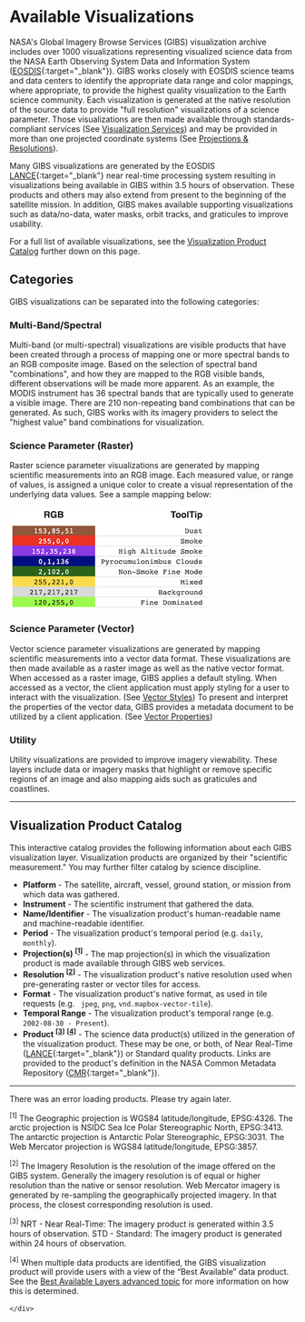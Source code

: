 # Available Visualizations

NASA's Global Imagery Browse Services (GIBS) visualization archive includes over 1000 visualizations representing visualized science data from the NASA Earth Observing System Data and Information System ([EOSDIS](https://earthdata.nasa.gov/eosdis){:target="_blank"}). GIBS works closely with EOSDIS science teams and data centers to identify the appropriate data range and color mappings, where appropriate, to provide the highest quality visualization to the Earth science community. Each visualization is generated at the native resolution of the source data to provide "full resolution" visualizations of a science parameter. Those visualizations are then made available through standards-compliant services (See [Visualization Services](../access-basics/#access-basics)) and may be provided in more than one projected coordinate systems (See [Projections & Resolutions](../access-advanced-topics/#projections-resolution)). 

Many GIBS visualizations are generated by the EOSDIS [LANCE](https://earthdata.nasa.gov/lance){:target="_blank"} near real-time processing system resulting in visualizations being available in GIBS within 3.5 hours of observation. These products and others may also extend from present to the beginning of the satellite mission. In addition, GIBS makes available supporting visualizations such as data/no-data, water masks, orbit tracks, and graticules to improve usability.

For a full list of available visualizations, see the [Visualization Product Catalog](#visualization-product-catalog) further down on this page.

## Categories
GIBS visualizations can be separated into the following categories:

### Multi-Band/Spectral
Multi-band (or multi-spectral) visualizations are visible products that have been created through a process of mapping one or more spectral bands to an RGB composite image.  Based on the selection of spectral band "combinations", and how they are mapped to the RGB visible bands, different observations will be made more apparent.  As an example, the MODIS instrument has 36 spectral bands that are typically used to generate a visible image.  There are 210 non-repeating band combinations that can be generated.  As such, GIBS works with its imagery providers to select the "highest value" band combinations for visualization.

### Science Parameter (Raster)
Raster science parameter visualizations are generated by mapping scientific measurements into an RGB image.  Each measured value, or range of values, is assigned a unique color to create a visual representation of the underlying data values. See a sample mapping below:

![RGB Mapping](img/rgb_mapping.png)

### Science Parameter (Vector)
Vector science parameter visualizations are generated by mapping scientific measurements into a vector data format. These visualizations are then made available as a raster image as well as the native vector format.  When accessed as a raster image, GIBS applies a default styling.  When accessed as a vector, the client application must apply styling for a user to interact with the visualization. (See [Vector Styles](../access-advanced-topics/#vector-styles)) To present and interpret the properties of the vector data, GIBS provides a metadata document to be utilized by a client application. (See [Vector Properties](../access-advanced-topics/#vector-properties))

### Utility
Utility visualizations are provided to improve imagery viewability.  These layers include data or imagery masks that highlight or remove specific regions of an image and also mapping aids such as graticules and coastlines.

<hr/>

## Visualization Product Catalog
This interactive catalog provides the following information about each GIBS visualization layer.  Visualization products are organized by their "scientific measurement." You may further filter catalog by science discipline.

   * **Platform** - The satellite, aircraft, vessel, ground station, or mission from which data was gathered.
   * **Instrument** - The scientific instrument that gathered the data.
   * **Name/Identifier** - The visualization product's human-readable name and machine-readable identifier.
   * **Period** - The visualization product's temporal period (e.g. `daily`, `monthly`).
   * **Projection(s) <sup>[<a href="#footnote-1">1</a>]</sup>** - The map projection(s) in which the visualization product is made available through GIBS web services.
   * **Resolution <sup>[<a href="#footnote-1">2</a>]</sup>** - The visualization product's native resolution used when pre-generating raster or vector tiles for access.
   * **Format** - The visualization product's native format, as used in tile requests (e.g. ` jpeg`, `png`, `vnd.mapbox-vector-tile`).
   * **Temporal Range** - The visualization product's temporal range (e.g. `2002-08-30 - Present`).
   * **Product <sup>[<a href="#footnote-1">3</a>]</sup> <sup>[<a href="#footnote-1">4</a>]</sup>** - The science data product(s) utilized in the generation of the visualization product.  These may be one, or both, of Near Real-Time ([LANCE](https://earthdata.nasa.gov/lance){:target="_blank"}) or Standard quality products.  Links are provided to the product's definition in the NASA Common Metadata Repository ([CMR](https://earthdata.nasa.gov/cmr){:target="_blank"}). 

<hr/>

<div id="app-container">

  <div class="section">
    <div v-if="loading" class="loader"></div>
    <div v-if="errorLoading">
      <p>There was an error loading products. Please try again later.</p>
    </div>
    <div v-else>
      <category-selector
        v-bind:categories="categories"
        v-bind:selected-category="selectedCategory"
        v-bind:select-category="selectCategory">
      </category-selector>
      <div class="imagery-products">
        <measurement-container 
          v-for="measurement in measurements" 
          :key="measurement.title" 
          :measurement="measurement">
        </measurement-container> 
      </div>
    </div>
    <div>
      <p id="footnote-1">
        <sup>[1]</sup> The Geographic projection is WGS84 latitude/longitude, EPSG:4326. The arctic projection is NSIDC Sea Ice Polar Stereographic North, EPSG:3413. The antarctic projection is Antarctic Polar Stereographic, EPSG:3031. The Web Mercator projection is WGS84 latitude/longitude, EPSG:3857.
      </p>
      <p id="footnote-2">
        <sup>[2]</sup> The Imagery Resolution is the resolution of the image offered on the GIBS system. Generally the imagery resolution is of equal or higher resolution than the native or sensor resolution. Web Mercator imagery is generated by re-sampling the geographically projected imagery. In that process, the closest corresponding resolution is used.
      </p>
      <p id="footnote-" style="display: none">
        <sup>[3]</sup> The Sensor Resolution, also known as native resolution, is provided as a reference not to be confused with the imagery resolution explained in [1]. This is the resolution of the source product elements which went into making the imagery product served in GIBS.
      </p>
      <p id="footnote-3">
        <sup>[3]</sup> NRT - Near Real-Time: The imagery product is generated within 3.5 hours of observation. STD - Standard: The imagery product is generated within 24 hours of observation.
      </p>
       <p id="footnote-4">
        <sup>[4]</sup> When multiple data products are identified, the GIBS visualization product will provide users with a view of the “Best Available” data product.  See the <a href="../access-advanced-topics/#best-available-layers">Best Available Layers advanced topic</a> for more information on how this is determined.
      </p>

    </div>
  </div>
</div>
